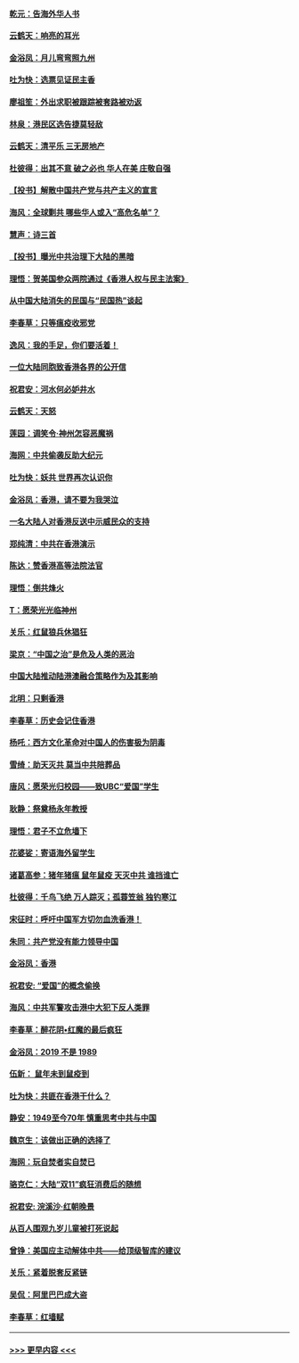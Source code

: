 #### [乾元：告海外华人书](../pages/nsc993/n11684044.md?t=11271633) 
#### [云鹤天：响亮的耳光](../pages/nsc993/n11684254.md?t=11271633) 
#### [金浴凤：月儿弯弯照九州](../pages/nsc993/n11684231.md?t=11271633) 
#### [吐为快：选票见证民主香](../pages/nsc993/n11684206.md?t=11271633) 
#### [廖祖笙：外出求职被跟踪被套路被劝返](../pages/nsc993/n11683874.md?t=11271633) 
#### [林泉：港民区选告捷莫轻敌](../pages/nsc993/n11683930.md?t=11271633) 
#### [云鹤天：清平乐 三无房地产](../pages/nsc993/n11681521.md?t=11271633) 
#### [杜彼得：出其不意 破之必也 华人在美 庄敬自强](../pages/nsc993/n11679554.md?t=11271633) 
#### [【投书】解散中国共产党与共产主义的宣言](../pages/nsc993/n11679177.md?t=11271633) 
#### [海风：全球剿共 哪些华人或入“高危名单”？](../pages/nsc993/n11678617.md?t=11271633) 
#### [慧声：诗三首](../pages/nsc993/n11678848.md?t=11271633) 
#### [【投书】曝光中共治理下大陆的黑暗](../pages/nsc993/n11678674.md?t=11271633) 
#### [理悟：贺美国参众两院通过《香港人权与民主法案》](../pages/nsc993/n11678104.md?t=11271633) 
#### [从中国大陆消失的民国与“民国热”谈起](../pages/nsc993/n11678075.md?t=11271633) 
#### [李春草：只等瘟疫收邪党](../pages/nsc993/n11677308.md?t=11271633) 
#### [逸风：我的手足，你们要活着！](../pages/nsc993/n11676352.md?t=11271633) 
#### [一位大陆同胞致香港各界的公开信](../pages/nsc993/n11675761.md?t=11271633) 
#### [祝君安：河水何必妒井水](../pages/nsc993/n11675746.md?t=11271633) 
#### [云鹤天：天怒](../pages/nsc993/n11675718.md?t=11271633) 
#### [莲园：调笑令‧神州怎容恶魔祸](../pages/nsc993/n11675648.md?t=11271633) 
#### [海网：中共偷袭反助大纪元](../pages/nsc993/n11673515.md?t=11271633) 
#### [吐为快：妖共 世界再次认识你](../pages/nsc993/n11673506.md?t=11271633) 
#### [金浴凤：香港，请不要为我哭泣](../pages/nsc993/n11673248.md?t=11271633) 
#### [一名大陆人对香港反送中示威民众的支持](../pages/nsc993/n11672615.md?t=11271633) 
#### [郑纯清：中共在香港演示](../pages/nsc993/n11670539.md?t=11271633) 
#### [陈达：赞香港高等法院法官](../pages/nsc993/n11669542.md?t=11271633) 
#### [理悟：倒共烽火](../pages/nsc993/n11668844.md?t=11271633) 
#### [T：愿荣光光临神州](../pages/nsc993/n11668421.md?t=11271633) 
#### [关乐：红鼠狼兵休猖狂](../pages/nsc993/n11668378.md?t=11271633) 
#### [梁京：“中国之治”是危及人类的恶治](../pages/nsc993/n11668328.md?t=11271633) 
#### [中国大陆推动陆港澳融合策略作为及其影响](../pages/nsc993/n11668157.md?t=11271633) 
#### [北明：只剩香港](../pages/nsc993/n11668002.md?t=11271633) 
#### [李春草：历史会记住香港](../pages/nsc993/n11667927.md?t=11271633) 
#### [杨吒：西方文化革命对中国人的伤害极为阴毒](../pages/nsc993/n11664521.md?t=11271633) 
#### [雪绮：助天灭共 莫当中共陪葬品](../pages/nsc993/n11662650.md?t=11271633) 
#### [唐风：愿荣光归校园——致UBC“爱国”学生](../pages/nsc993/n11662194.md?t=11271633) 
#### [耿静：祭奠杨永年教授](../pages/nsc993/n11662514.md?t=11271633) 
#### [理悟：君子不立危墙下](../pages/nsc993/n11662172.md?t=11271633) 
#### [花婆娑：寄语海外留学生](../pages/nsc993/n11662121.md?t=11271633) 
#### [诸葛高参：猪年猪瘟 鼠年鼠疫 天灭中共 谁挡谁亡](../pages/nsc993/n11661980.md?t=11271633) 
#### [杜彼得：千鸟飞绝 万人踪灭；孤蓑笠翁 独钓寒江](../pages/nsc993/n11661170.md?t=11271633) 
#### [宋征时：呼吁中国军方切勿血洗香港！](../pages/nsc993/n11415318.md?t=11271633) 
#### [朱同：共产党没有能力领导中国](../pages/nsc993/n11660421.md?t=11271633) 
#### [金浴凤：香港](../pages/nsc993/n11660419.md?t=11271633) 
#### [祝君安: “爱国”的概念偷换](../pages/nsc993/n11659706.md?t=11271633) 
#### [海风：中共军警攻击港中大犯下反人类罪](../pages/nsc993/n11659632.md?t=11271633) 
#### [李春草：醉花阴•红魔的最后疯狂](../pages/nsc993/n11659287.md?t=11271633) 
#### [金浴凤：2019 不是 1989](../pages/nsc993/n11657663.md?t=11271633) 
#### [伍新： 鼠年未到鼠疫到](../pages/nsc993/n11655098.md?t=11271633) 
#### [吐为快：共匪在香港干什么？](../pages/nsc993/n11654891.md?t=11271633) 
#### [静安：1949至今70年 慎重思考中共与中国](../pages/nsc993/n11651244.md?t=11271633) 
#### [魏京生：该做出正确的选择了](../pages/nsc993/n11653084.md?t=11271633) 
#### [海网：玩自焚者实自焚已](../pages/nsc993/n11652423.md?t=11271633) 
#### [骆克仁：大陆“双11”疯狂消费后的随想](../pages/nsc993/n11652305.md?t=11271633) 
#### [祝君安: 浣溪沙·红朝晚景](../pages/nsc993/n11652258.md?t=11271633) 
#### [从百人围观九岁儿童被打死说起](../pages/nsc993/n11651030.md?t=11271633) 
#### [曾铮：美国应主动解体中共——给顶级智库的建议](../pages/nsc993/n11649888.md?t=11271633) 
#### [关乐：紧着脱套反紧链](../pages/nsc993/n11649069.md?t=11271633) 
#### [吴侃：阿里巴巴成大盗](../pages/nsc993/n11645523.md?t=11271633) 
#### [李春草：红墙赋](../pages/nsc993/n11646389.md?t=11271633) 

----
#### [ >>> 更早内容 <<< ](../indexes/nsc993-earlier.md)
